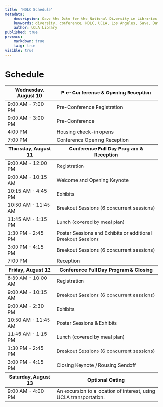 ```yaml
---
title: 'NDLC Schedule'
metadata:
    description: Save the Date for the National Diversity in Libraries Conference (NDLC) 2016 UCLA, Los Angeles, California where library staff discuss issues relating to diversity.
    keywords: diversity, conference, NDLC, UCLA, Los Angeles, Save, Date, national, 2016, what is diversity, diversity committee, schedule
    author: UCLA Library
published: true
process:
    markdown: true
    twig: true
visible: true
---
```


# Schedule
<div class="table-responsive">
        <table class="table table-bordered table-striped">
            <thead>
                <tr>
                    <th>Wednesday, August 10</th>
                    <th>Pre-Conference & Opening Reception</th>
                </tr>
            </thead>
            <tbody>
                <tr>
                    <td>9:00 AM - 7:00 PM</td>
                    <td>Pre-Conference Registration</td>
                </tr>
                <tr>
                    <td>9:00 AM - 3:00 PM</td>
                    <td>Pre-Conference</td>
                </tr>
                <tr>
                    <td>4:00 PM</td>
                    <td>Housing check-in opens</td>
                </tr>
                <tr>
                    <td>7:00 PM</td>
                    <td>Conference Opening Reception</td>
                </tr>
            </tbody>
            <thead>
                <tr>
                    <th>Thursday, August 11</th>
                    <th>Conference Full Day Program & Reception</th>
                </tr>
            </thead>
            <tbody>
                <tr>
                    <td>9:00 AM - 12:00 PM</td>
                    <td>Registration</td>
                </tr>
                <tr>
                    <td>9:00 AM - 10:15 AM</td>
                    <td>Welcome and Opening Keynote</td>
                </tr>
                <tr>
                    <td>10:15 AM - 4:45 PM</td>
                    <td>Exhibits</td>
                </tr>
                <tr>
                    <td>10:30 AM - 11:45 AM</td>
                    <td>Breakout Sessions (6 concurrent sessions)</td>
                </tr>
                <tr>
                    <td>11:45 AM - 1:15 PM</td>
                    <td>Lunch (covered by meal plan)</td>
                </tr>
                <tr>
                    <td>1:30 PM - 2:45 PM</td>
                    <td>Poster Sessions and Exhibits or additional Breakout
                    Sessions</td>
                </tr>
                <tr>
                    <td>3:00 PM - 4:15 PM</td>
                    <td>Breakout Sessions (6 concurrent sessions)</td>
                </tr>
                <tr>
                    <td>7:00 PM</td>
                    <td>Reception</td>
                </tr>
            </tbody>
            <thead>
                <tr>
                    <th>Friday, August 12</th>
                    <th>Conference Full Day Program & Closing</th>
                </tr>
            </thead>
            <tbody>
                <tr>
                    <td>8:30 AM - 10:00 AM</td>
                    <td>Registration</td>
                </tr>
                <tr>
                    <td>9:00 AM - 10:15 AM</td>
                    <td>Breakout Sessions (6 concurrent sessions)</td>
                </tr>
                <tr>
                    <td>9:00 AM - 2:30 PM</td>
                    <td>Exhibits</td>
                </tr>
                <tr>
                    <td>10:30 AM - 11:45 AM</td>
                    <td>Poster Sessions & Exhibits</td>
                </tr>
                <tr>
                    <td>11:45 AM - 1:15 PM</td>
                    <td>Lunch (covered by meal plan)</td>
                </tr>
                <tr>
                    <td>1:30 PM - 2:45 PM</td>
                    <td>Breakout Sessions (6 concurrent sessions)</td>
                </tr>
                <tr>
                    <td>3:00 PM - 4:15 PM</td>
                    <td>Closing Keynote / Rousing Sendoff</td>
                </tr>
            </tbody>
            <thead>
                <tr>
                    <th>Saturday, August 13</th>
                    <th>Optional Outing</th>
                </tr>
            </thead>
            <tbody>
                <tr>
                    <td>9:00 AM - 4:00 PM</td>
                    <td>An excursion to a location of interest, using UCLA
                    transportation.</td>
                </tr>
            </tbody>
        </table>
</div>
